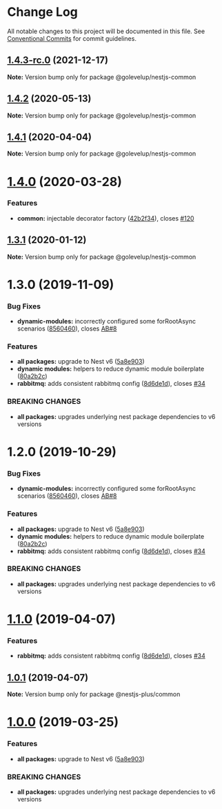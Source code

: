 # Change Log

All notable changes to this project will be documented in this file.
See [Conventional Commits](https://conventionalcommits.org) for commit guidelines.

## [1.4.3-rc.0](https://github.com/golevelup/nestjs/compare/@golevelup/nestjs-common@1.4.2...@golevelup/nestjs-common@1.4.3-rc.0) (2021-12-17)

**Note:** Version bump only for package @golevelup/nestjs-common

## [1.4.2](https://github.com/golevelup/nestjs/compare/@golevelup/nestjs-common@1.4.1...@golevelup/nestjs-common@1.4.2) (2020-05-13)

**Note:** Version bump only for package @golevelup/nestjs-common

## [1.4.1](https://github.com/golevelup/nestjs/compare/@golevelup/nestjs-common@1.4.0...@golevelup/nestjs-common@1.4.1) (2020-04-04)

**Note:** Version bump only for package @golevelup/nestjs-common

# [1.4.0](https://github.com/golevelup/nestjs/compare/@golevelup/nestjs-common@1.3.1...@golevelup/nestjs-common@1.4.0) (2020-03-28)

### Features

- **common:** injectable decorator factory ([42b2f34](https://github.com/golevelup/nestjs/commit/42b2f34)), closes [#120](https://github.com/golevelup/nestjs/issues/120)

## [1.3.1](https://github.com/golevelup/nestjs/compare/@golevelup/nestjs-common@1.3.0...@golevelup/nestjs-common@1.3.1) (2020-01-12)

**Note:** Version bump only for package @golevelup/nestjs-common

# 1.3.0 (2019-11-09)

### Bug Fixes

- **dynamic-modules:** incorrectly configured some forRootAsync scenarios ([8560460](https://github.com/golevelup/nestjs/commit/8560460)), closes [AB#8](https://github.com/AB/issues/8)

### Features

- **all packages:** upgrade to Nest v6 ([5a8e903](https://github.com/golevelup/nestjs/commit/5a8e903))
- **dynamic modules:** helpers to reduce dynamic module boilerplate ([80a2b2c](https://github.com/golevelup/nestjs/commit/80a2b2c))
- **rabbitmq:** adds consistent rabbitmq config ([8d6de1d](https://github.com/golevelup/nestjs/commit/8d6de1d)), closes [#34](https://github.com/golevelup/nestjs/issues/34)

### BREAKING CHANGES

- **all packages:** upgrades underlying nest package dependencies to v6 versions

# 1.2.0 (2019-10-29)

### Bug Fixes

- **dynamic-modules:** incorrectly configured some forRootAsync scenarios ([8560460](https://github.com/golevelup/nestjs/commit/8560460)), closes [AB#8](https://github.com/AB/issues/8)

### Features

- **all packages:** upgrade to Nest v6 ([5a8e903](https://github.com/golevelup/nestjs/commit/5a8e903))
- **dynamic modules:** helpers to reduce dynamic module boilerplate ([80a2b2c](https://github.com/golevelup/nestjs/commit/80a2b2c))
- **rabbitmq:** adds consistent rabbitmq config ([8d6de1d](https://github.com/golevelup/nestjs/commit/8d6de1d)), closes [#34](https://github.com/golevelup/nestjs/issues/34)

### BREAKING CHANGES

- **all packages:** upgrades underlying nest package dependencies to v6 versions

# [1.1.0](https://github.com/WonderPanda/nestjs-plus/compare/@nestjs-plus/common@1.0.1...@nestjs-plus/common@1.1.0) (2019-04-07)

### Features

- **rabbitmq:** adds consistent rabbitmq config ([8d6de1d](https://github.com/WonderPanda/nestjs-plus/commit/8d6de1d)), closes [#34](https://github.com/WonderPanda/nestjs-plus/issues/34)

## [1.0.1](https://github.com/WonderPanda/nestjs-plus/compare/@nestjs-plus/common@1.0.0...@nestjs-plus/common@1.0.1) (2019-04-07)

**Note:** Version bump only for package @nestjs-plus/common

# [1.0.0](https://github.com/WonderPanda/nestjs-plus/compare/@nestjs-plus/common@0.3.0...@nestjs-plus/common@1.0.0) (2019-03-25)

### Features

- **all packages:** upgrade to Nest v6 ([5a8e903](https://github.com/WonderPanda/nestjs-plus/commit/5a8e903))

### BREAKING CHANGES

- **all packages:** upgrades underlying nest package dependencies to v6 versions
